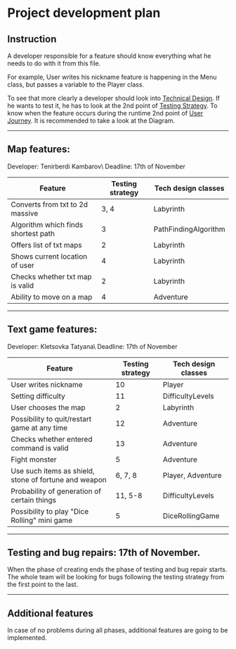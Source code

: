 # Project development plan

## Instruction

A developer responsible for a feature should know everything what he needs to do with it from this file.

For example, User writes his nickname feature is happening in the Menu class, but passes a variable to the Player class.

To see that more clearly a developer should look into [Technical Design](https://git.syberry.com/syberry-academy/liftoff/crew-51022-i/-/blob/develop/Project%20Technical%20Design.md). If he wants to test it, he has to look at the 2nd point of [Testing Strategy](https://git.syberry.com/syberry-academy/liftoff/crew-51022-i/-/blob/develop/projectTestingStrategy.md). To know when the feature occurs during the runtime 2nd point of [User Journey](https://git.syberry.com/syberry-academy/liftoff/crew-51022-i/-/blob/develop/User_Journey_diagram.drawio.svg). It is recommended to take a look at the Diagram.

_______________________________________________________________________________________

## Map features:
Developer: Tenirberdi Kambarov\ Deadline: 17th of November


| Feature  | Testing strategy  | Tech design classes  |
|---|---|---|
| Converts from txt to 2d massive| 3, 4 | Labyrinth |
| Algorithm which finds shortest path  | 3  | PathFindingAlgorithm |
| Offers list of txt maps | 2 | Labyrinth |
| Shows current location of user | 4 | Labyrinth |
| Checks whether txt map is valid | 2 | Labyrinth |
| Ability to move on a map | 4 | Adventure |
_______________________________________________________________________________________

## Text game features:

Developer: Kletsovka Tatyana\ Deadline: 17th of November


| Feature  | Testing strategy  | Tech design classes  |
|---|---|---|
| User writes nickname | 10 | Player |
| Setting difficulty  | 11  | DifficultyLevels |
| User chooses the map | 2 | Labyrinth |
| Possibility to quit/restart game at any time  | 12 | Adventure |
| Checks whether entered command is valid | 13 | Adventure |
| Fight monster | 5 | Adventure |
| Use such items as shield, stone of fortune and weapon | 6, 7, 8 | Player, Adventure |
| Probability of generation of certain things | 11, 5-8 | DifficultyLevels |
| Possibility to play "Dice Rolling" mini game | 5 | DiceRollingGame |

_______________________________________________________________________________________

## Testing and bug repairs: 17th of November.

When the phase of creating ends the phase of testing and bug repair starts. The whole team will be looking for bugs following the testing strategy from the first point to the last.

_______________________________________________________________________________________

## Additional features
In case of no problems during all phases, additional features are going to be implemented.